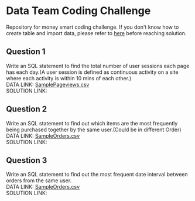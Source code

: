 # Data Team Coding Challenge
Repository for money smart coding challenge. If you don't know how to create table and import data, please refer to [here](https://www.google.com) before reaching solution.

## Question 1
Write an SQL statement to find the total number of user sessions each page has each day.(A user session is defined as continuous activity on a site where each activity is within 10 mins of each other.) <br/>
DATA LINK: [SamplePageviews.csv](https://s3-ap-southeast-1.amazonaws.com/ms-data-coding-challenge/SamplePageviews.csv) <br/>
SOLUTION LINK:

## Question 2
Write an SQL statement to find out which items are the most frequently being purchased together by the same user.(Could be in different Order) <br/>
DATA LINK: [SampleOrders.csv](https://s3-ap-southeast-1.amazonaws.com/ms-data-coding-challenge/SampleOrders.csv) <br/>
SOLUTION LINK:

## Question 3
Write an SQL statement to find out the most frequent date interval between orders from the same user. <br/>
DATA LINK: [SampleOrders.csv](https://s3-ap-southeast-1.amazonaws.com/ms-data-coding-challenge/SampleOrders.csv) <br/>
SOLUTION LINK:
